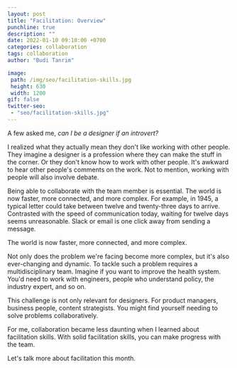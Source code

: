 ```yaml
---
layout: post
title: "Facilitation: Overview"
punchline: true
description: ""
date: 2022-01-10 09:10:00 +0700
categories: collaboration
tags: collaboration
author: "Budi Tanrim"

image:
 path: /img/seo/facilitation-skills.jpg
 height: 630
 width: 1200
gif: false
twitter-seo: 
 - "seo/facilitation-skills.jpg"
---
```


A few asked me, *can I be a designer if an introvert?* 

I realized what they actually mean they don't like working with other people. They imagine a designer is a profession where they can make the stuff in the corner. Or they don't know how to work with other people. It's awkward to hear other people's comments on the work. Not to mention, working with people will also involve debate.

Being able to collaborate with the team member is essential. The world is now faster, more connected, and more complex. For example, in 1945, a typical letter could take between twelve and twenty-three days to arrive. Contrasted with the speed of communication today, waiting for twelve days seems unreasonable. Slack or email is one click away from sending a message.

The world is now faster, more connected, and more complex.

Not only does the problem we're facing become more complex, but it's also ever-changing and dynamic. To tackle such a problem requires a multidisciplinary team. Imagine if you want to improve the health system. You'd need to work with engineers, people who understand policy, the industry expert, and so on.

This challenge is not only relevant for designers. For product managers, business people, content strategists. You might find yourself needing to solve problems collaboratively. 

For me, collaboration became less daunting when I learned about facilitation skills. With solid facilitation skills, you can make progress with the team.

Let's talk more about facilitation this month.